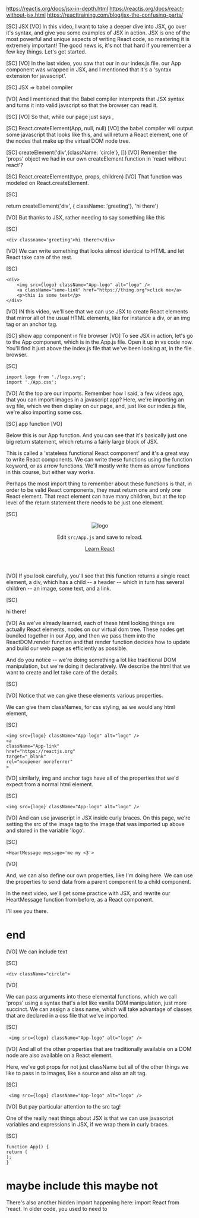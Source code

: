 https://reactjs.org/docs/jsx-in-depth.html
https://reactjs.org/docs/react-without-jsx.html
https://reacttraining.com/blog/jsx-the-confusing-parts/

[SC]
JSX
[VO]
In this video, I want to take a deeper dive into JSX, go over it's syntax, and give you some examples of JSX in action. JSX is one of the most powerful and unique aspects of writing React code, so mastering it is extremely important! The good news is, it's not that hard if you remember a few key things. Let's get started.

[SC]
<App />
[VO]
In the last video, you saw that our in our index.js file. our App component was wrapped in JSX, and I mentioned that it's a 'syntax extension for javascript'.

[SC]
JSX => babel compiler

[VO]
And I mentioned that the Babel compiler interrprets that JSX syntax and turns it into valid javscript so that the browser can read it.

[SC]
<App />
[VO]
So that, while our page just says <App />,

[SC]
React.createElement(App, null, null)
[VO]
the babel compiler will output some javascript that looks like this, and will return a React element, one of the nodes that make up the virtual DOM node tree.

[SC]
createElement('div',{className: 'circle'}, [])
[VO]
Remember the 'props' object we had in our own createElement function in 'react without react'?

[SC]
React.createElement(type, props, children)
[VO]
That function was modeled on React.createElement.

[SC]

return createElement('div', { className: 'greeting'}, 'hi there')

[VO]
But thanks to JSX, rather needing to say something like this

[SC]

    <div classname='greeting'>hi there!</div>

[VO]
We can write something that looks almost identical to HTML and let React take care of the rest.

[SC]

    <div>
        <img src={logo} className="App-logo" alt="logo" />
        <a className="some-link" href="https://thing.org">click me</a>
        <p>this is some text</p>
    </div>

[VO]
IN this video, we'll see that we can use JSX to create React elements that mirror all of the usual HTML elements, like for instance a div, or an img tag or an anchor tag.

[SC]
show app component in file browser
[VO]
To see JSX in action, let's go to the App component, which is in the App.js file. Open it up in vs code now. You'll find it just above the index.js file that we've been looking at, in the file browser.

[SC]

    import logo from './logo.svg';
    import './App.css';

[VO]
At the top are our imports. Remember how I said, a few videos ago, that you can import images in a javascript app? Here, we're importing an svg file, which we then display on our page, and, just like our index.js file, we're also importing some css.

[SC]
app function
[VO]

Below this is our App function. And you can see that it's basically just one big return statement, which returns a fairly large block of JSX.

This is called a 'stateless functional React component' and it's a great way to write React components. We can write these functions using the function keyword, or as arrow functions. We'll mostly write them as arrow functions in this course, but either way works.

Perhaps the most import thing to remember about these functions is that, in order to be valid React components, they must return one and only one React element. That react element can have many children, but at the top level of the return statement there needs to be just one element.

[SC]

<div className="App">
<header className="App-header">
<img src={logo} className="App-logo" alt="logo" />
<p>
Edit <code>src/App.js</code> and save to reload.
</p>
<a
          className="App-link"
          href="https://reactjs.org"
          target="_blank"
          rel="noopener noreferrer"
        >
Learn React
</a>
</header>
</div>
[VO]
If you look carefully, you'll see that this function returns a single react element, a div, which has a child -- a header -- which in turn has several children -- an image, some text, and a link.

[SC]

<div className='greeting'>hi there!</div>

[VO]
As we've already learned, each of these html looking things are actually React elements, nodes on our virtual dom tree. These nodes get bundled together in our App, and then we pass them into the ReactDOM.render function and that render function decides how to update and build our web page as efficiently as possible.

And do you notice -- we're doing something a lot like traditional DOM manipulation, but we're doing it declaratively. We describe the html that we want to create and let take care of the details.

[SC]

<div className="App"/>

[VO]
Notice that we can give these elements various properties.

We can give them classNames, for css styling, as we would any html element,

[SC]

    <img src={logo} className="App-logo" alt="logo" />
    <a
    className="App-link"
    href="https://reactjs.org"
    target="_blank"
    rel="noopener noreferrer"
    >

[VO]
similarly, img and anchor tags have all of the properties that we'd expect from a normal html element.

[SC]

    <img src={logo} className="App-logo" alt="logo" />

[VO]
And can use javascript in JSX inside curly braces. On this page, we're setting the src of the image tag to the image that was imported up above and stored in the variable 'logo'.

[SC]

    <HeartMessage message='me my <3'>

[VO]

And, we can also define our own properties, like I'm doing here. We can use the properties to send data from a parent component to a child component.

In the next video, we'll get some practice with JSX, and rewrite our HeartMessage function from before, as a React component.

I'll see you there.

# end

[VO]
We can include text

[SC]

    <div className="circle">

[VO]

We can pass arguments into these elemental functions, which we call 'props' using a syntax that's a lot like vanilla DOM manipulation, just more succinct. We can assign a class name, which will take advantage of classes that are declared in a css file that we've imported.

[SC]

     <img src={logo} className="App-logo" alt="logo" />

[VO]
And all of the other properties that are traditionally available on a DOM node are also available on a React element.

Here, we've got props for not just className but all of the other things we like to pass in to images, like a source and also an alt tag.

[SC]

     <img src={logo} className="App-logo" alt="logo" />

[VO]
But pay particular attention to the src tag!

One of the really neat things about JSX is that we can use javascript variables and expressions in JSX, if we wrap them in curly braces.

[SC]

    function App() {
    return (
    );
    }

# maybe include this maybe not

There's also another hidden import happening here:
import React from 'react.
In older code, you used to need to
